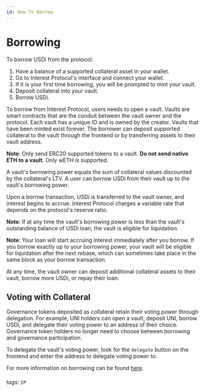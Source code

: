 ```yaml
---
id: How To Borrow
---
```


# Borrowing

To borrow USDi from the protocol:
1. Have a balance of a supported collateral asset in your wallet.
2. Go to Interest Protocol's interface and connect your wallet.
3. If it is your first time borrowing, you will be prompted to mint your vault.
4. Deposit collateral into your vault.
5. Borrow USDi.

To borrow from Interest Protocol, users needs to open a vault. Vaults are smart contracts that are the conduit between the vault owner and the protocol. Each vault has a unique ID and is owned by the creator. Vaults that have been minted exist forever. The borrower can deposit supported collateral to the vault through the frontend or by transferring assets to their vault address. 

**Note**: Only send ERC20 supported tokens to a vault. **Do not send native ETH to a vault**. Only wETH is supported. 

A vault's borrowing power equals the sum of collateral values discounted by the collateral's LTV. A user can borrow USDi from their vault up to the vault's borrowing power.

Upon a borrow transaction, USDi is transferred to the vault owner, and interest begins to accrue. Interest Protocol charges a variable rate that depends on the protocol's reserve ratio.

**Note**: If at any time the vault's borrowing power is less than the vault's outstanding balance of USDi loan, the vault is eligible for liquidation. 

**Note**: Your loan will start accruing interest immediately after you borrow. If you borrow exactly up to your borrowing power, your vault will be eligible for liquidation after the next rebase, which can sometimes take place in the same block as your borrow transaction.

At any time, the vault owner can deposit additional collateral assets to their vault, borrow more USDi, or repay their loan.

## Voting with Collateral
Governance tokens deposited as collateral retain their voting power through delegation. For example, UNI holders can open a vault, deposit UNI, borrow USDi, and delegate their voting power to an address of their choice. Governance token holders no longer need to choose between borrowing and governance participation. 

To delegate the vault's voting power, look for the `delegate` button on the frontend and enter the address to delegate voting power to.

For more information on borrowing can be found [here](../../../concepts/Borrowing/InterestRates).


###### tags: `IP`

